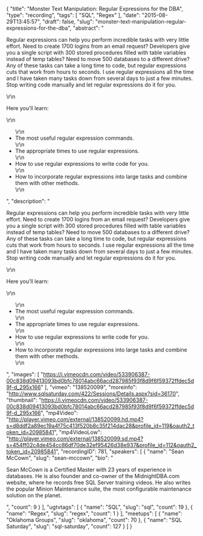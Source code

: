 {
  "title": "Monster Text Manipulation: Regular Expressions for the DBA",
  "type": "recording",
  "tags": [
    "SQL",
    "Regex"
  ],
  "date": "2015-08-29T13:45:57",
  "draft": false,
  "slug": "monster-text-manipulation-regular-expressions-for-the-dba",
  "abstract": "<p>Regular expressions can help you perform incredible tasks with very little effort.  Need to create 1700 logins from an email request? Developers give you a single script with 300 stored procedures filled with table variables instead of temp tables?  Need to move 500 databases to a different drive?  Any of these tasks can take a long time to code, but regular expressions cuts that work from hours to seconds.  I use regular expressions all the time and I have taken many tasks down from several days to just a few minutes.  Stop writing code manually and let regular expressions do it for you.</p>\r\n<p>Here you’ll learn:</p>\r\n<ul>\r\n<li>The most useful regular expression commands.</li>\r\n<li>The appropriate times to use regular expressions.</li>\r\n<li>How to use regular expressions to write code for you.</li>\r\n<li>How to incorporate regular expressions into large tasks and combine them with other methods.</li>\r\n</ul>",
  "description": "<p>Regular expressions can help you perform incredible tasks with very little effort.  Need to create 1700 logins from an email request? Developers give you a single script with 300 stored procedures filled with table variables instead of temp tables?  Need to move 500 databases to a different drive?  Any of these tasks can take a long time to code, but regular expressions cuts that work from hours to seconds.  I use regular expressions all the time and I have taken many tasks down from several days to just a few minutes.  Stop writing code manually and let regular expressions do it for you.</p>\r\n<p>Here you’ll learn:</p>\r\n<ul>\r\n<li>The most useful regular expression commands.</li>\r\n<li>The appropriate times to use regular expressions.</li>\r\n<li>How to use regular expressions to write code for you.</li>\r\n<li>How to incorporate regular expressions into large tasks and combine them with other methods.</li>\r\n</ul>",
  "images": [
    "https://i.vimeocdn.com/video/533906387-00c838d09413093bd0bfc78014abc66acd287985f93f8d9f6f59372ffdec5d9f-d_295x166"
  ],
  "vimeo": "138520099",
  "moreinfo": "http://www.sqlsaturday.com/422/Sessions/Details.aspx?sid=36170",
  "thumbnail": "https://i.vimeocdn.com/video/533906387-00c838d09413093bd0bfc78014abc66acd287985f93f8d9f6f59372ffdec5d9f-d_295x166",
  "mp4Video": "http://player.vimeo.com/external/138520099.hd.mp4?s=d8ddf2a89ec19a4f75c413f520b8c35f214dac28&profile_id=119&oauth2_token_id=20985841",
  "mp4VideoLow": "http://player.vimeo.com/external/138520099.sd.mp4?s=454ff02c4de454cc86df70de32ef95426d38e937&profile_id=112&oauth2_token_id=20985841",
  "recordingID": 781,
  "speakers": [
    {
      "name": "Sean McCown",
      "slug": "sean-mccown",
      "bio": "<p>Sean McCown is a Certified Master with 23 years of experience in databases. He is also founder and co-owner of the MidnightDBA.com website, where he records free SQL Server training videos. He also writes the popular Minion Maintenance suite, the most configurable maintenance solution on the planet.</p>",
      "count": 9
    }
  ],
  "ugtvtags": [
    {
      "name": "SQL",
      "slug": "sql",
      "count": 19
    },
    {
      "name": "Regex",
      "slug": "regex",
      "count": 1
    }
  ],
  "meetups": [
    {
      "name": "Oklahoma Groups",
      "slug": "oklahoma",
      "count": 70
    },
    {
      "name": "SQL Saturday",
      "slug": "sql-saturday",
      "count": 127
    }
  ]
}
